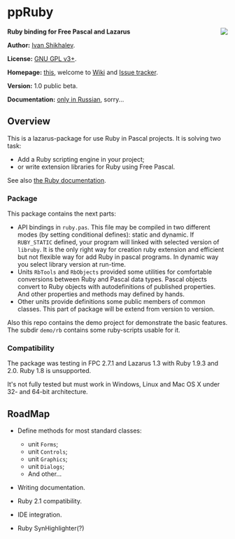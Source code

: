 # ppRuby

<img src="https://raw.github.com/shikhalev/ppruby/master/img/logo.png" align="right">

**Ruby binding for Free Pascal and Lazarus**

**Author:** [Ivan Shikhalev](https://github.com/shikhalev).

**License:** [GNU GPL v3+](http://www.gnu.org/copyleft/gpl.html).

**Homepage:** [this](https://github.com/shikhalev/ppruby), welcome
to [Wiki](https://github.com/shikhalev/ppruby/wiki)
and [Issue tracker](https://github.com/shikhalev/ppruby/issues).

**Version:** 1.0 public beta.

**Documentation:** [only in Russian](https://github.com/shikhalev/ppruby/blob/master/doc/ppruby-ru.md), sorry...

## Overview

This is a lazarus-package for use Ruby in Pascal projects. It is solving two task:
* Add a Ruby scripting engine in your project;
* or write extension libraries for Ruby using Free Pascal.

See also
[the Ruby documentation](http://rubydoc.info/stdlib/core/file/README.EXT).

### Package

This package contains the next parts:
* API bindings in `ruby.pas`. This file may be compiled in two different modes
  (by setting conditional defines): static and dynamic. If `RUBY_STATIC`
  defined, your program will linked with selected version of `libruby`. It is
  the only right way for creation ruby extension and efficient but not flexible
  way for add Ruby in pascal programs. In dynamic way you select library version
  at run-time.
* Units `RbTools` and `RbObjects` provided some utilities for comfortable
  conversions between Ruby and Pascal data types. Pascal objects convert to Ruby
  objects with autodefinitions of published properties. And other properties and
  methods may defined by hands.
* Other units provide definitions some public members of common classes. This
  part of package will be extend from version to version.

Also this repo contains the demo project for demonstrate the basic features.
The subdir `demo/rb` contains some ruby-scripts usable for it.

### Compatibility

The package was testing in FPC 2.7.1 and Lazarus 1.3 with Ruby 1.9.3 and 2.0.
Ruby 1.8 is unsupported.

It's not fully tested but must work in Windows, Linux and Mac OS X under
32- and 64-bit architecture.

## RoadMap

* Define methods for most standard classes:
  * unit `Forms`;
  * unit `Controls`;
  * unit `Graphics`;
  * unit `Dialogs`;
  * And other...

* Writing documentation.
* Ruby 2.1 compatibility.
* IDE integration.
* Ruby SynHighlighter(?)




